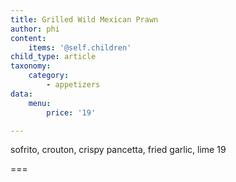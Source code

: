 ```yaml
---
title: Grilled Wild Mexican Prawn
author: phi
content:
    items: '@self.children'
child_type: article
taxonomy:
    category:
        - appetizers
data:
    menu:
        price: '19'

---
```


sofrito, crouton, crispy pancetta, fried garlic, lime            <span class="price">19</span>

===


